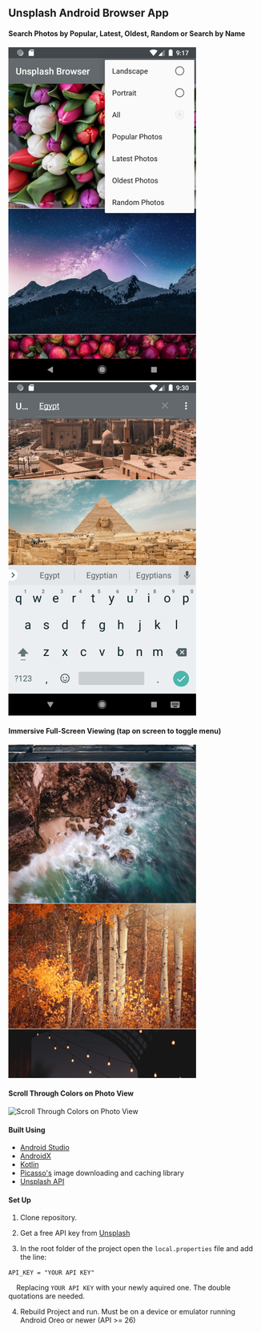 ## Unsplash Android Browser App
 
#### Search Photos by Popular, Latest, Oldest, Random or Search by Name
![Search Photos by Popular, Latest, or Random](/images/img1.png "Search Photos by Popular, Latest, or Random") ![Search by Name](/images/img2.png "Search Photos by Name")  

#### Immersive Full-Screen Viewing (tap on screen to toggle menu)
![Immersive Full-Screen Viewing](/images/img3.png "Immersive Full-Screen Viewing")  
  
#### Scroll Through Colors on Photo View
![Scroll Through Colors on Photo View](/images/colorscroll.gif "Scroll Through Colors on Photo View")

#### Built Using 
  * [Android Studio](https://developer.android.com/studio "Android Studio")  
  * [AndroidX](https://developer.android.com/ "Android Developer's")  
  * [Kotlin](https://kotlinlang.org/ "Kotlin Programming Language")  
  * [Picasso's](https://square.github.io/picasso/ "Picasso for Android") image downloading and caching library 
  * [Unsplash API](https://unsplash.com/developers "Unsplash Developers")  
  
  
#### Set Up  

1. Clone repository.  
  
2. Get a free API key from [Unsplash](https://unsplash.com/developers "Unsplash Developer Page")  
  
3. In the root folder of the project open the `local.properties` file and add the line:

```
API_KEY = "YOUR API KEY"
```
&nbsp;&nbsp;&nbsp;&nbsp;Replacing `YOUR API KEY` with your newly aquired one. The double quotations are needed.  
  
4. Rebuild Project and run. Must be on a device or emulator running Android Oreo or newer (API >= 26)


  
